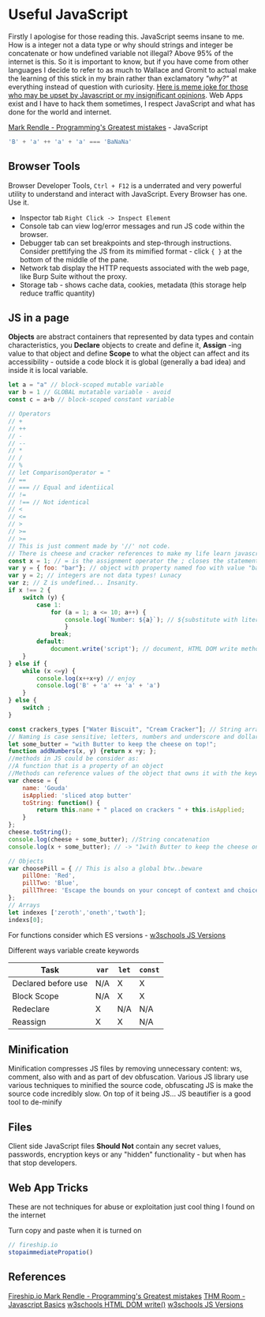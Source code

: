 # Useful JavaScript

Firstly I apologise for those reading this. JavaScript seems insane to me. How is a integer not a data type or why should strings and integer be concatenate or how undefined variable not illegal? Above 95% of the internet is this. So it is important to know, but if you have come from other languages I decide to refer to as much to Wallace and Gromit to actual make the learning of this stick in my brain rather than exclamatory *"why?"* at everything instead of question with curiosity. [Here is meme joke for those who may be upset by Javascript or my insignificant opinions](https://www.youtube.com/watch?v=Uo3cL4nrGOk). Web Apps exist and I have to hack them sometimes, I respect JavaScript and what has done for the world and internet.

[Mark Rendle - Programming's Greatest mistakes](https://www.youtube.com/watch?v=Y9clBHENy4Q) - JavaScript
```javascript
'B' + 'a' ++ 'a' + 'a' === 'BaNaNa'
```

## Browser Tools

Browser Developer Tools, `Ctrl + F12`  is a underrated and very powerful utility to understand and interact with JavaScript. Every Browser has one. Use it.
- Inspector tab `Right Click -> Inspect Element` 
- Console tab can view log/error messages and run JS code within the browser. 
- Debugger tab  can set breakpoints and step-through instructions. Consider prettifying the JS from its mimified format - click  `{ }` at the bottom of the middle of the pane. 
- Network tab display the HTTP requests associated with the web page, like Burp Suite without the proxy.
- Storage tab - shows cache data, cookies, metadata (this storage help reduce traffic quantity)

## JS in a page

**Objects** are abstract containers that represented by data types and contain characteristics, you **Declare** objects to create and define it, **Assign** -ing value to that object and define **Scope** to what the object can affect and its accessibility - outside a code block it is global (generally a bad idea) and inside it is local variable.

```javascript
let a = "a" // block-scoped mutable variable
var b = 1 // GLOBAL mutatable variable - avoid
const c = a+b // block-scoped constant variable

// Operators
// +
// ++
// -
// --
// *
// /
// %
// let ComparisonOperator = "
// ==
// === // Equal and identiical
// !=
// !== // Not identical
// <
// <=
// >
// >=
// >=
// This is just comment made by '//' not code.
// There is cheese and cracker references to make my life learn javascript more comfortable - - think wallace and grommit, if not go watch wallace and grommit JS is evil. Lol
const x = 1; // = is the assignment operator the ; closes the statement syntactically
var y = { foo: "bar"}; // object with property named foo with value "bar"
var y = 2; // integers are not data types! Lunacy
var z; // Z is undefined... Insanity.
if x !== 2 {
	switch (y) {
		case 1:
			for (a = 1; a <= 10; a++) {
				console.log(`Number: ${a}`); // ${substitute with literal value no format specifiers }
				}
			break;
		default:
			document.write('script'); // document, HTML DOM write method()
	}
} else if {
	while (x <=y) {
		console.log(x++x+y) // enjoy
		console.log('B' + 'a' ++ 'a' + 'a')
	}
} else {
	switch ;
}

const crackers_types ["Water Biscuit", "Cream Cracker"]; // String array
// Naming is case sensitive; letters, numbers and underscore and dollar sign, must not begin with a digit and must not be a keyword
let some_butter = "with Butter to keep the cheese on top!";   
function addNumbers(x, y) {return x +y; };
//methods in JS could be consider as:
//A function that is a property of an object
//Methods can reference values of the object that owns it with the keyword = "this";
var cheese = {
	name: 'Gouda'
	isApplied: 'sliced atop butter'
	toString: function() {
		return this.name + " placed on crackers " + this.isApplied;
	}
};
cheese.toString();
console.log(cheese + some_butter); //String concatenation
console.log(x + some_butter); // -> "1with Butter to keep the cheese on top!" Madness.

// Objects
var choosePill = { // This is also a global btw..beware
	pillOne: 'Red',
    pillTwo: 'Blue',
    pillThree: 'Escape the bounds on your concept of context and choice'
};
// Arrays
let indexes ['zeroth','oneth','twoth'];
indexs[0];
```

For functions consider which ES versions - [w3schools JS Versions](https://www.w3schools.com/js/js_versions.asp)

Different ways variable create keywords

| Task                | `var` | `let` | `const` |
| ------------------- | ----- | ----- | ------- |
| Declared before use | N/A   | X     | X       |
| Block Scope         | N/A   | X     | X       |
| Redeclare           | X     | N/A   | N/A     |
| Reassign            | X     | X     | N/A     |


## Minification

Minification compresses JS files by removing unnecessary content: ws, comment, also with and as part of dev obfuscation. Various JS library use various techniques to minified the source code, obfuscating JS is make the source code incredibly slow. On top of it being JS... JS beautifier is a good tool to de-minify

## Files  

Client side JavaScript files **Should Not** contain any secret values, passwords, encryption keys or any "hidden" functionality - but when has that stop developers.


## Web App Tricks

These are not techniques for abuse or exploitation just cool thing I found on the internet 

Turn copy and paste when it is turned on 
```js
// fireship.io
stopaimmediatePropatio()
```

## References

[Fireship.io ](https://www.youtube.com/shorts/7bmsDg4BaKw)
[Mark Rendle - Programming's Greatest mistakes](https://www.youtube.com/watch?v=Y9clBHENy4Q)
[THM Room - Javascript Basics](https://tryhackme.com/r/room/javascriptbasics)
[w3schools HTML DOM write()](https://www.w3schools.com/jsref/met_doc_write.asp)
[w3schools JS Versions](https://www.w3schools.com/js/js_versions.asp)